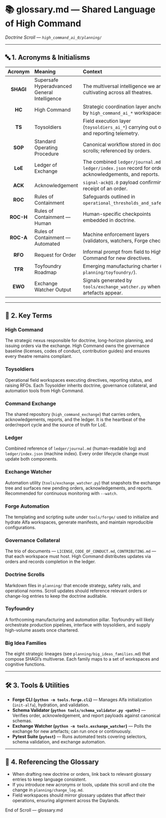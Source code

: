 # 📚 glossary.md — Shared Language of High Command

*Doctrine Scroll — `high_command_ai_0/planning/`*

---

## 🔤 1. Acronyms & Initialisms

| Acronym | Meaning | Context |
|:-------:|:--------|:--------|
| **SHAGI** | Supersafe Hyperadvanced General Intelligence | The multiversal intelligence we are cultivating across all theatres. |
| **HC** | High Command | Strategic coordination layer anchored by `high_command_ai_*` workspaces. |
| **TS** | Toysoldiers | Field execution layer (`toysoldiers_ai_*`) carrying out orders and reporting telemetry. |
| **SOP** | Standard Operating Procedure | Canonical workflow stored in doctrine scrolls; referenced by orders. |
| **LoE** | Ledger of Exchange | The combined `ledger/journal.md` + `ledger/index.json` record for orders, acknowledgements, and reports. |
| **ACK** | Acknowledgement | `signal-ack@1.0` payload confirming receipt of an order. |
| **ROC** | Rules of Containment | Safeguards outlined in `operational_thresholds_and_safety.md`. |
| **ROC-H** | Rules of Containment — Human | Human-specific checkpoints embedded in doctrine. |
| **ROC-A** | Rules of Containment — Automated | Machine enforcement layers (validators, watchers, Forge checks). |
| **RFO** | Request for Order | Informal prompt from field to High Command for new directives. |
| **TFR** | Toyfoundry Roadmap | Emerging manufacturing charter (see `planning/toyfoundry/`). |
| **EWO** | Exchange Watcher Output | Signals generated by `tools/exchange_watcher.py` when new artefacts appear. |

---

## 🧭 2. Key Terms

### High Command

The strategic nexus responsible for doctrine, long-horizon planning, and issuing orders via the exchange. High Command owns the governance baseline (licenses, codes of conduct, contribution guides) and ensures every theatre remains compliant.

### Toysoldiers

Operational field workspaces executing directives, reporting status, and raising RFOs. Each Toysoldier inherits doctrine, governance collateral, and automation tools from High Command.

### Command Exchange

The shared repository (`high_command_exchange`) that carries orders, acknowledgements, reports, and the ledger. It is the heartbeat of the order/report cycle and the source of truth for LoE.

### Ledger

Combined reference of `ledger/journal.md` (human-readable log) and `ledger/index.json` (machine index). Every order lifecycle change must update both components.

### Exchange Watcher

Automation utility (`tools/exchange_watcher.py`) that snapshots the exchange tree and surfaces new pending orders, acknowledgements, and reports. Recommended for continuous monitoring with `--watch`.

### Forge Automation

The templating and scripting suite under `tools/forge/` used to initialize and hydrate Alfa workspaces, generate manifests, and maintain reproducible configurations.

### Governance Collateral

The trio of documents — `LICENSE`, `CODE_OF_CONDUCT.md`, `CONTRIBUTING.md` — that each workspace must host. High Command distributes updates via orders and records completion in the ledger.

### Doctrine Scrolls

Markdown files in `planning/` that encode strategy, safety rails, and operational norms. Scroll updates should reference relevant orders or change-log entries to keep the doctrine auditable.

### Toyfoundry

A forthcoming manufacturing and automation pillar. Toyfoundry will likely orchestrate production pipelines, interface with toysoldiers, and supply high-volume assets once chartered.

### Big Idea Families

The eight strategic lineages (see `planning/big_ideas_families.md`) that compose SHAGI’s multiverse. Each family maps to a set of workspaces and cognitive functions.

---

## 🛠️ 3. Tools & Utilities

- **Forge CLI (`python -m tools.forge.cli`)** — Manages Alfa initialization (`init-alfa`), hydration, and validation.
- **Schema Validator (`python tools/schema_validator.py <path>`)** — Verifies order, acknowledgement, and report payloads against canonical schemas.
- **Exchange Watcher (`python -m tools.exchange_watcher`)** — Polls the exchange for new artefacts; can run once or continuously.
- **Pytest Suite (`pytest`)** — Runs automated tests covering selectors, schema validation, and exchange automation.

---

## 📎 4. Referencing the Glossary

- When drafting new doctrine or orders, link back to relevant glossary entries to keep language consistent.
- If you introduce new acronyms or tools, update this scroll and cite the change in `planning/change_log.md`.
- Field workspaces should mirror glossary updates that affect their operations, ensuring alignment across the Daylands.

End of Scroll — glossary.md
